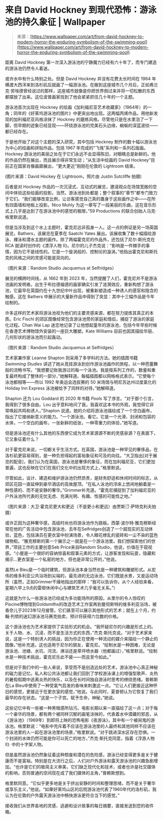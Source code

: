 <!--yml

类别：未分类

日期：2024年05月27日 14:25:47

-->

# 来自 David Hockney 到现代恐怖：游泳池的持久象征 | Wallpaper

> 来源：[https://www.wallpaper.com/art/from-david-hockney-to-modern-horror-the-enduring-symbolism-of-the-swimming-pool](https://www.wallpaper.com/art/from-david-hockney-to-modern-horror-the-enduring-symbolism-of-the-swimming-pool)

距离 David Hockney 第一次深入游泳池的宁静魔力已经有六十年了，而专门建造的游泳池仍然令人着迷。

或许水中有什么特别之处。但是 David Hockney 并没有花费太长时间在 1964 年横渡大西洋来到洛杉矶后就画了一幅游泳池。在搬到这座城市几个月后，正如弗兰克·劳埃德曾经说过的那样，这座城市就像是你把世界倒过来并将一切松散的东西都摆放了出来。这位波普画家找到了他会紧紧抓住几十年的一个主题。

游泳池首次出现在 Hockney 的绘画《加利福尼亚艺术收藏家》（1964年）的一角；同年的《好莱坞游泳池的图片》中更突出地出现。这两幅丙烯作品，用他新发现的加利福尼亚风格涂抹了 Hockney 的磨练风格。尽管他只是在水里泡了一下脚，但早期的迹象已经显现——环绕游泳池的完美石头边缘，蜿蜒的深蓝波纹——都已经存在。

于是他开始了对这个主题的深入研究，其中包括 Hockney 制作的数十幅以游泳池为中心的绘画和拼贴作品，包括 1967 年完成的“飞溅”系列和一系列石版画。Hockney 游泳池的美丽之处在于它们永远不会显得陈旧，对眼睛总是新鲜的。他的作品仍然在展出，而且展示得非常生动；“从生活中绘画的 David Hockney”目前正在国家肖像画廊展出，“更大更近”刚刚在伦敦的 Lightroom 结束。

(图片来源：David Hockey 在 Lightroom，照片由 Justin Sutcliffe 拍摄)

后者是对 Hockney 作品的一次沉浸式、互动式的展览，邀请观众在场馆宽敞的空间中体验这些绘画的投影。当然，游泳池到处都是；整个叙事的“章节”都专门致力于它们。“我们能够改变比例，让访客感觉自己真的置身于这些画作之中——在所有四面墙和地板上投影。Nico Muhly 为这一章写了一段美丽的乐曲，这在音乐形式上几乎是达到了在游泳池中的感觉的极限，”59 Productions 的联合创始人马克·格里默说道。

但是当涉及到这个水上主题时，霍克尼远非孤身一人。这一点的例证是另一场英国展览，Bathers，该展览在夏季在 Saatchi Yates 展出。该展收集了数十幅描绘游泳、裸泳和潜水主题的画作。除了两幅霍克尼的作品外，还包括了尼尔·斯托克在 RCA 就读时创作的《漂浮人物 II》。尼尔的儿子杰克说：“影响是一件棘手的事情，因为它不是线性的。它是一个旋涡般的、控制论的漩涡，”他指出霍克尼和斯托克的风格之间的灵感可能是双向的。

（图片来源：Random Studio Jacquemus at Selfridges）

展览的横跨时间线，从 1662 年到 2023 年，当然提醒了人们，霍克尼并不是游泳池画的发明者。出生于布拉德福德的画家确实引发了涟漪效应，重新构想了游泳池，它最早在英国约在十九世纪中叶出现，被重新塑造成一种诱人的感官和隐含的触感。这在 Bathers 中展示的大量新作品中得到了突显：其中十三幅作品是今年绘制的。

许多这样的艺术家将游泳池视为他们的主要灵感来源，都在努力提炼其真正的本质。Eric Fischl 的郊区图像经常包含游泳池旁的家庭和情侣，捕捉了游泳的家庭化过程。Chan Wai Lap 迷恋地记录了让他想起童年的游泳池，包括今年早些时候在香港艺术博物馆外安装的一座巨大雕塑。Kate Williams 目前也因其描绘华丽、几何形状的游泳池而引起轰动。

（图片来源：Random Studio Jacquemus at Selfridges）

艺术家兼作家 Leanne Shapton 则采用了多学科的方法。她的插图书籍 *Swimming Studies* 讲述了她从竞技游泳到创作游泳池画作的旅程，以一种芭蕾舞般的流畅书写。“我想要记账我游过的每一个泳池。我是按系列工作的，数量和重复最终构成了整体的一部分，”她解释道。每幅插图都以网格格式表示。“它使每个泳池都相等——所以 1992 年奥运会选拔赛的 50 米场馆与明尼苏达州过度氯化的 Holiday Inn Express 泳池被给予了同样的对待，”她解释道。

Shapton 还为 Lou Goddard 的 2020 年书籍 *Pools* 写了序言。“对于那个引言，我得到了很多自由。Lou 出乎意料地问了我，我喜欢这本书的外观，我觉得它非常唤起共鸣和诱人，”Shapton 说道。她的介绍将游泳池描绘成了一个空白画布，指出了它接纳新意义的能力。“一个游泳池。看它。它是一个光滑、封闭和包容的水体，一个空白的画布，一张新鲜的纸张，一种零重力的体验，”她写道。

但是游泳池还有什么其他的东西使它成为艺术家源源不断的灵感泉源？在表面下，它又象征着什么？

对于霍克尼来说，一切都关乎生活方式。在英国，游泳池是一种罕见的奢侈品，在洛杉矶更容易得到，是一种负担得起的富裕象征和可及的向往。“大卫指出[对于展览的配音]，我们认为在英国，游泳池是奢侈的象征，而在加利福尼亚，它们更加普遍，这也反映在它们在我们文化中的出现方式上，”格里默说。

尽管如此，设计、建造和维护游泳池仍然昂贵，是财务舒适和休闲时间的标志，从郊区花园一直延伸到豪华酒店的高耸屋顶。“在私人泳池的浮床上悠闲地躺着是一种性感的、而不是安静的奢华。”Grimmer补充道。“霍克尼捕捉到了加利福尼亚的户外泳池所代表的无忧无虑、充满光明、有趣、性感的可能性之地。”

（图片来源：大卫·霍克尼更大和更近（不是更小和更远）由贾斯汀·萨特克利夫拍摄）

或许正因为这种奢华感，高级时尚也将游泳池作为跳板。西蒙·波尔特·雅克穆斯经常在他的广告活动中包含游泳池，去年在Selfridges创造了一个超现实的互动体验，蓝色，包括演员在更衣室中扮演场景，令人眼花缭乱的瓷砖和一尘不染的蓝色储物柜。“雅克穆斯的第一个展示之一就是在一个游泳池里。我们想探索他们的世界，”项目工作的主要创意Seb Price来自Random Studio，他说，价值在于窥视感。“小屋是一个很好的容纳惊喜和叙事元素的方式，让游客发现和玩耍，隐藏和揭示...更衣室是一个私密的地方，但也是非常公开的，”他说。

虽然Le Bleu是一个临时建筑，但游泳池本身当然也是一种建筑和雕塑形式。从宏伟的维多利亚公共浴场到尖端的，最先进的无边泳池，它们既是水景，又是运动场所（虽然，正如Grimmer干燥地指出的那样：“我可以告诉你，从个人经验来看，星期六早上9点的雷顿休闲中心与建筑艺术几乎毫无关系。”）

这就是为什么一些游泳池已经成为多功能场所的原因，从里尔的令人惊叹的Piscine博物馆到Goldsmiths的改造艺术工作室再到曼彻斯特的维多利亚浴场，被香奈儿于2023年12月接管。它们甚至可以展示其他形式的艺术；就在上个月，约翰·列侬的迷幻游泳池马赛克拍卖，预计将获得六位数的价格。

这个游泳池也为艺术家提供了实验形式的机会。“我怀疑尼尔的兴趣是形式上的。关于人物、水、沉浸，而不是生活方式的东西，”杰克·斯托克说。“对于艺术家来说，这是一个特别诱人的挑战，因为你正在使用一种流动的媒介来描绘一个静止的图像，”他补充道。这也适用于尼尔的朋友，霍克尼。“绘制水是一种困难，无论是游泳池、池塘、水坑、河流、淋浴还是草坪喷水器（他都画过），”格里默说。“绘制水是一种技术挑战，霍克尼乐此不疲——而且至今如此。”

但是对于我们中的一些人来说，享受而不是创造远处的艺术，游泳池中心真正神秘的磁力是记忆。私人和公共泳池都让我们回到了学校游泳课上的增强型歌声、炎热的暑假假期中逃离炎热的快乐，以及在长时间独自游泳时思考的缭绕思绪。普赖斯在La Bleu中使用了一种受氯气启发的香味来刺激这一点。“它让人们更接近这种怀旧的感觉，更接近于在更衣室的感觉，”他说。与此同时，夏普顿认为它恢复了我们最早的存在状态。“这是一个子宫。赋予生命，神秘，”她说。

这些记忆中有一些被一种黑暗感所玷污。电影长期以来一直描绘了这一点；对于每一个豪华的场景，都有两个被同样沉郁的画笔涂抹的，代表着水中潜藏的邪恶，从《游泳池》（1969年）到即将上映的恐怖电影《夜游泳》，其中有一个被闹鬼的游泳池。格里默说：“电影中充斥着不应该在游泳池里的人最终和其他同样不应该在游泳池里的人一起在游泳池里的场景，”格里默说。“对于跳进深水区存在恐惧。一个封闭的水体仍然可能是你可以死亡的地方，”杰克·斯托克同意，指着《浮游人物II》中的十字架人物。

但是虽然游泳池仍然象征着这种颓废和潜在的危险感，游泳已经变得更多是关于健康而不是富裕。特别是在大流行之后，人们对户外游泳和露天游泳池的兴趣急剧增加。“也许是它们的极简主义审美，它们缺乏现代化和技术，或者也许是社交媒体的影响，否则普通的空间现在成了我们媒体的主角，”普赖斯想到。

格里默同意。“它似乎更多地是关于挤出安静的时间和整理思绪，而不是关于奢华或享乐主义，”他说。“如果好莱坞山区的后院游泳池代表了1960年代的洛杉矶，我认为在伦敦的户外露天游泳池中畅快游泳更符合当下的感觉。”

接收我们从世界各地的灵感、逃避和设计故事的每日摘要，直接发送到您的收件箱。
